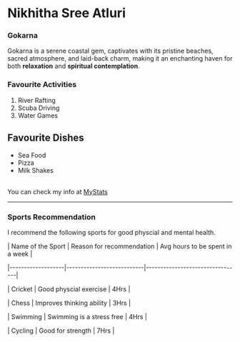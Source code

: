 # Nikhitha Sree Atluri

### Gokarna

Gokarna is a serene coastal gem, captivates with its pristine beaches, sacred atmosphere, and laid-back charm, making it an enchanting haven for both **relaxation** and **spiritual contemplation**.

### Favourite Activities
1. River Rafting
2. Scuba Driving
3. Water Games

## Favourite Dishes
* Sea Food
* Pizza
* Milk Shakes<br><br>

You can check my info at [MyStats](MyStats.md)

****

### Sports Recommendation

I recommend the following sports for good physcial and mental health.

| Name of the Sport | Reason for recommendation | Avg hours to be spent in a week |

|-------------------|---------------------------|---------------------------------|

| Cricket           | Good physcial exercise    |  4Hrs                           |

| Chess             | Improves thinking ability | 3Hrs                            |

| Swimming          | Swimming is a stress free | 4Hrs                            |

| Cycling           | Good for strength         | 7Hrs                            |
